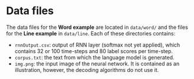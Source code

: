 # Data files
The data files for the **Word example** are located in `data/word/` and the files for the **Line example** in `data/line`.
Each of these directories contains:
* `rnnOutput.csv`: output of RNN layer (softmax not yet applied), which contains 32 or 100 time-steps and 80 label scores per time-step.
* `corpus.txt`: the text from which the language model is generated.
* `img.png`: the input image of the neural network. It is contained as an illustration, however, the decoding algorithms do not use it.

